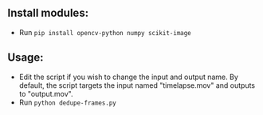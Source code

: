 ## Install modules:
- Run `pip install opencv-python numpy scikit-image`

## Usage:
- Edit the script if you wish to change the input and output name. By default, the script targets the input named "timelapse.mov" and outputs to "output.mov".
- Run `python dedupe-frames.py`
